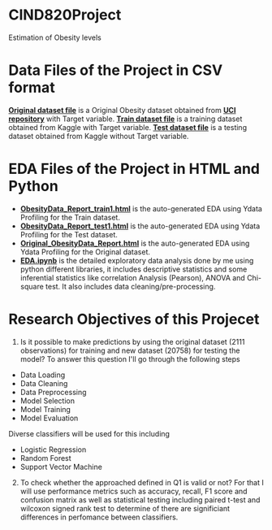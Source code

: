# CIND820Project
Estimation of Obesity levels

# Data Files of the Project in CSV format
[**Original dataset file**](https://github.com/Sandia-Kumari/CIND820Project/blob/main/Original_ObesityDataSet.csv) is a Original Obesity dataset obtained from [**UCI repository**](https://archive.ics.uci.edu/dataset/544/estimation+of+obesity+levels+based+on+eating+habits+and+physical+condition) with Target variable.
[**Train dataset file**](https://github.com/Sandia-Kumari/CIND820Project/blob/main/train.csv) is a training dataset obtained from Kaggle with Target variable.
[**Test dataset file**](https://github.com/Sandia-Kumari/CIND820Project/blob/main/test.csv) is a testing dataset obtained from Kaggle without Target variable.

# EDA Files of the Project in HTML and Python 
* [**ObesityData_Report_train1.html**](https://github.com/Sandia-Kumari/CIND820Project/blob/main/ObesityData_Report_train1.html) is the auto-generated EDA using Ydata Profiling for the Train dataset.
* [**ObesityData_Report_test1.html**](https://github.com/Sandia-Kumari/CIND820Project/blob/main/ObesityData_Report_test1.html) is the auto-generated EDA using Ydata Profiling for the Test dataset.
* [**Original_ObesityData_Report.html**](https://github.com/Sandia-Kumari/CIND820Project/blob/main/Original_ObesityData_Report.html) is the auto-generated EDA using Ydata Profiling for the Original dataset.
* [**EDA.ipynb**](https://github.com/Sandia-Kumari/CIND820Project/blob/main/EDA.ipynb) is the detailed exploratory data analysis done by me using python different libraries, it includes descriptive statistics and some inferential statistics like correlation Analysis (Pearson), ANOVA and Chi-square test. It also includes data cleaning/pre-processing.

# Research Objectives of this Projecet
 1)	Is it possible to make predictions by using the original dataset (2111 observations) for training and new dataset (20758) for testing the model?
To answer this question I'll go through the following steps
* Data Loading
* Data Cleaning
* Data Preprocessing
* Model Selection
* Model Training
* Model Evaluation

Diverse classifiers will be used for this including 
* Logistic Regression
* Random Forest
* Support Vector Machine
      
 2)	To check whether the approached defined in Q1 is valid or not?
For that I will use performance metrics such as accuracy, recall, F1 score and confusion matrix as well as statistical testing including paired t-test and wilcoxon signed rank test to determine of there are significiant differences in perfomance between classifiers.


